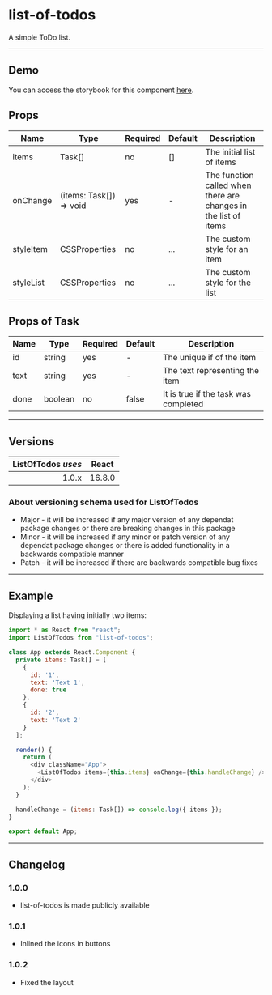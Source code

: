 # list-of-todos

A simple ToDo list.

---

## Demo

You can access the storybook for this component [here](https://iulian-radu-at.github.io/list-of-todos/).

## Props

| Name      | Type                    | Required | Default | Description                                                     |
|-----------|-------------------------|----------|---------|-----------------------------------------------------------------|
| items     | Task[]                  | no       | []      | The initial list of items                                       |
| onChange  | (items: Task[]) => void | yes      | -       | The function called when there are changes in the list of items |
| styleItem | CSSProperties           | no       | ...     | The custom style for an item                                    |
| styleList | CSSProperties           | no       | ...     | The custom style for the list                                   |

## Props of Task

| Name | Type    | Required | Default | Description                          |
|------|---------|----------|---------|--------------------------------------|
| id   | string  | yes      | -       | The unique if of the item            |
| text | string  | yes      | -       | The text representing the item       |
| done | boolean | no       | false   | It is true if the task was completed |

---

## Versions

| ListOfTodos _uses_ | React  |
|-------------------:|:------:|
|              1.0.x | 16.8.0 |

### About versioning schema used for ListOfTodos

- Major - it will be increased if any major version of any dependat package changes or there are breaking changes in this package
- Minor - it will be increased if any minor or patch version of any dependat package changes or there is added functionality in a backwards compatible manner
- Patch - it will be increased if there are backwards compatible bug fixes

---

## Example

Displaying a list having initially two items:

```js
import * as React from "react";
import ListOfTodos from "list-of-todos";

class App extends React.Component {
  private items: Task[] = [
    {
      id: '1',
      text: 'Text 1',
      done: true
    },
    {
      id: '2',
      text: 'Text 2'
    }
  ];

  render() {
    return (
      <div className="App">
        <ListOfTodos items={this.items} onChange={this.handleChange} />
      </div>
    );
  }

  handleChange = (items: Task[]) => console.log({ items });
}

export default App;
```

---

## Changelog

### 1.0.0

- list-of-todos is made publicly available

### 1.0.1

- Inlined the icons in buttons

### 1.0.2

- Fixed the layout
